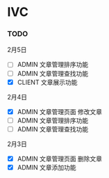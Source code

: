 # IVC


### TODO

2月5日
- [ ] ADMIN 文章管理排序功能
- [ ] ADMIN 文章管理查找功能
- [x] CLIENT 文章展示功能

2月4日
- [x] ADMIN 文章管理页面 修改文章
- [ ] ADMIN 文章管理排序功能
- [ ] ADMIN 文章管理查找功能

2月3日
- [x] ADMIN 文章管理页面 删除文章
- [x] ADMIN 文章添加功能
